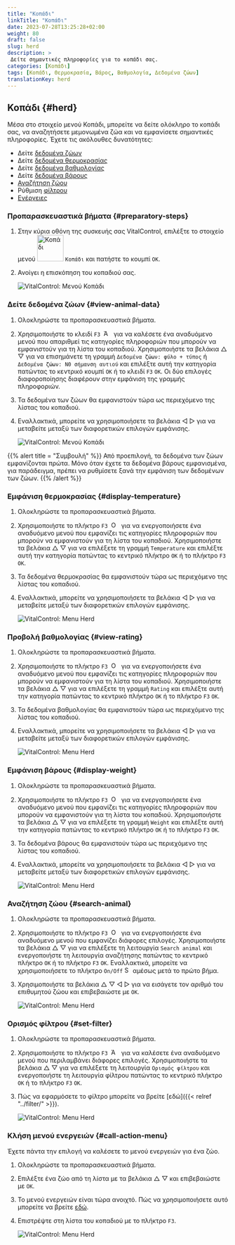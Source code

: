 ```yaml
---
title: "Κοπάδι"
linkTitle: "Κοπάδι"
date: 2023-07-28T13:25:28+02:00
weight: 80
draft: false
slug: herd
description: >
 Δείτε σημαντικές πληροφορίες για το κοπάδι σας.
categories: [Κοπάδι]
tags: [Κοπάδι, Θερμοκρασία, Βάρος, Βαθμολογία, Δεδομένα ζώων]
translationKey: herd
---
```

## Κοπάδι {#herd}

Μέσα στο στοιχείο μενού Κοπάδι, μπορείτε να δείτε ολόκληρο το κοπάδι σας, να αναζητήσετε μεμονωμένα ζώα και να εμφανίσετε σημαντικές πληροφορίες. Έχετε τις ακόλουθες δυνατότητες:

- Δείτε [δεδομένα ζώων](#view-animal-data)
- Δείτε [δεδομένα θερμοκρασίας](#display-temperature)
- Δείτε [δεδομένα βαθμολογίας](#view-rating)
- Δείτε [δεδομένα βάρους](#display-weight)
- [Αναζήτηση ζώου](#search-animal)
- Ρύθμιση [φίλτρου](#set-filter)
- [Ενέργειες](#call-action-menu)

### Προπαρασκευαστικά βήματα {#preparatory-steps}

1. Στην κύρια οθόνη της συσκευής σας VitalControl, επιλέξτε το στοιχείο μενού <img src="/icons/main/herd.svg" width="60" align="bottom" alt="Κοπάδι" /> `Κοπάδι` και πατήστε το κουμπί `OK`.

2. Ανοίγει η επισκόπηση του κοπαδιού σας.

    ![VitalControl: Μενού Κοπάδι](images/herde.png "Κοπάδι")

### Δείτε δεδομένα ζώων {#view-animal-data}

1. Ολοκληρώστε τα προπαρασκευαστικά βήματα.

2. Χρησιμοποιήστε το κλειδί `F3` &nbsp;<img src="/icons/footer/open-popup.svg" width="15" align="bottom" alt="Άνοιγμα αναδυόμενου παραθύρου" />&nbsp; για να καλέσετε ένα αναδυόμενο μενού που απαριθμεί τις κατηγορίες πληροφοριών που μπορούν να εμφανιστούν για τη λίστα του κοπαδιού. Χρησιμοποιήστε τα βελάκια △ ▽ για να επισημάνετε τη γραμμή `Δεδομένα ζώων: φύλο + τύπος` ή `Δεδομένα ζώων: N0 σήμανση αυτιού` και επιλέξτε αυτή την κατηγορία πατώντας το κεντρικό κουμπί `OK` ή το κλειδί `F3` `OK`. Οι δύο επιλογές διαφοροποίησης διαφέρουν στην εμφάνιση της γραμμής πληροφοριών.

3. Τα δεδομένα των ζώων θα εμφανιστούν τώρα ως περιεχόμενο της λίστας του κοπαδιού.

4. Εναλλακτικά, μπορείτε να χρησιμοποιήσετε τα βελάκια ◁ ▷ για να μεταβείτε μεταξύ των διαφορετικών επιλογών εμφάνισης.

    ![VitalControl: Μενού Κοπάδι](images/animaldata.png "Δείτε δεδομένα ζώων")

{{% alert title = "Συμβουλή" %}}
Από προεπιλογή, τα δεδομένα των ζώων εμφανίζονται πρώτα. Μόνο όταν έχετε τα δεδομένα βάρους εμφανισμένα, για παράδειγμα, πρέπει να ρυθμίσετε ξανά την εμφάνιση των δεδομένων των ζώων.
{{% /alert %}}

### Εμφάνιση θερμοκρασίας {#display-temperature}

1. Ολοκληρώστε τα προπαρασκευαστικά βήματα.

2. Χρησιμοποιήστε το πλήκτρο `F3` &nbsp;<img src="/icons/footer/open-popup.svg" width="15" align="bottom" alt="Open popup" />&nbsp; για να ενεργοποιήσετε ένα αναδυόμενο μενού που εμφανίζει τις κατηγορίες πληροφοριών που μπορούν να εμφανιστούν για τη λίστα του κοπαδιού. Χρησιμοποιήστε τα βελάκια △ ▽ για να επιλέξετε τη γραμμή `Temperature` και επιλέξτε αυτή την κατηγορία πατώντας το κεντρικό πλήκτρο `OK` ή το πλήκτρο `F3` `OK`.

3. Τα δεδομένα θερμοκρασίας θα εμφανιστούν τώρα ως περιεχόμενο της λίστας του κοπαδιού.

4. Εναλλακτικά, μπορείτε να χρησιμοποιήσετε τα βελάκια ◁ ▷ για να μεταβείτε μεταξύ των διαφορετικών επιλογών εμφάνισης.

    ![VitalControl: Menu Herd](images/temperature.png "Display temperature")

### Προβολή βαθμολογίας {#view-rating}

1. Ολοκληρώστε τα προπαρασκευαστικά βήματα.

2. Χρησιμοποιήστε το πλήκτρο `F3` &nbsp;<img src="/icons/footer/open-popup.svg" width="15" align="bottom" alt="Open popup" />&nbsp; για να ενεργοποιήσετε ένα αναδυόμενο μενού που εμφανίζει τις κατηγορίες πληροφοριών που μπορούν να εμφανιστούν για τη λίστα του κοπαδιού. Χρησιμοποιήστε τα βελάκια △ ▽ για να επιλέξετε τη γραμμή `Rating` και επιλέξτε αυτή την κατηγορία πατώντας το κεντρικό πλήκτρο `OK` ή το πλήκτρο `F3` `OK`.

3. Τα δεδομένα βαθμολογίας θα εμφανιστούν τώρα ως περιεχόμενο της λίστας του κοπαδιού.

4. Εναλλακτικά, μπορείτε να χρησιμοποιήσετε τα βελάκια ◁ ▷ για να μεταβείτε μεταξύ των διαφορετικών επιλογών εμφάνισης.

    ![VitalControl: Menu Herd](images/rating.png "View rating")

### Εμφάνιση βάρους {#display-weight}

1. Ολοκληρώστε τα προπαρασκευαστικά βήματα.

2. Χρησιμοποιήστε το πλήκτρο `F3` &nbsp;<img src="/icons/footer/open-popup.svg" width="15" align="bottom" alt="Open popup" />&nbsp; για να ενεργοποιήσετε ένα αναδυόμενο μενού που εμφανίζει τις κατηγορίες πληροφοριών που μπορούν να εμφανιστούν για τη λίστα του κοπαδιού. Χρησιμοποιήστε τα βελάκια △ ▽ για να επιλέξετε τη γραμμή `Weight` και επιλέξτε αυτή την κατηγορία πατώντας το κεντρικό πλήκτρο `OK` ή το πλήκτρο `F3` `OK`.

3. Τα δεδομένα βάρους θα εμφανιστούν τώρα ως περιεχόμενο της λίστας του κοπαδιού.

4. Εναλλακτικά, μπορείτε να χρησιμοποιήσετε τα βελάκια ◁ ▷ για να μεταβείτε μεταξύ των διαφορετικών επιλογών εμφάνισης.

    ![VitalControl: Menu Herd](images/weight.png "Display weight")

### Αναζήτηση ζώου {#search-animal}

1. Ολοκληρώστε τα προπαρασκευαστικά βήματα.

2. Χρησιμοποιήστε το πλήκτρο `F3` &nbsp;<img src="/icons/footer/open-popup.svg" width="15" align="bottom" alt="Open popup" />&nbsp; για να ενεργοποιήσετε ένα αναδυόμενο μενού που εμφανίζει διάφορες επιλογές. Χρησιμοποιήστε τα βελάκια △ ▽ για να επιλέξετε τη λειτουργία `Search animal` και ενεργοποιήστε τη λειτουργία αναζήτησης πατώντας το κεντρικό πλήκτρο `OK` ή το πλήκτρο `F3` `OK`. Εναλλακτικά, μπορείτε να χρησιμοποιήσετε το πλήκτρο `On/Off` <img src="/icons/footer/search.svg" width="15" align="bottom" alt="Search" /> αμέσως μετά το πρώτο βήμα.

3. Χρησιμοποιήστε τα βελάκια △ ▽ ◁ ▷ για να εισάγετε τον αριθμό του επιθυμητού ζώου και επιβεβαιώστε με `OK`.

    ![VitalControl: Menu Herd](images/search.png "Αναζήτηση ζώου")

### Ορισμός φίλτρου {#set-filter}

1. Ολοκληρώστε τα προπαρασκευαστικά βήματα.

2. Χρησιμοποιήστε το πλήκτρο `F3` &nbsp;<img src="/icons/footer/open-popup.svg" width="15" align="bottom" alt="Άνοιγμα αναδυόμενου μενού" />&nbsp; για να καλέσετε ένα αναδυόμενο μενού που περιλαμβάνει διάφορες επιλογές. Χρησιμοποιήστε τα βελάκια △ ▽ για να επιλέξετε τη λειτουργία `Ορισμός φίλτρου` και ενεργοποιήστε τη λειτουργία φίλτρου πατώντας το κεντρικό πλήκτρο `OK` ή το πλήκτρο `F3` `OK`.

3. Πώς να εφαρμόσετε το φίλτρο μπορείτε να βρείτε [εδώ]({{< relref "../filter/" >}}).

    ![VitalControl: Menu Herd](images/setfilter.png "Αναζήτηση ζώου")

### Κλήση μενού ενεργειών {#call-action-menu}

Έχετε πάντα την επιλογή να καλέσετε το μενού ενεργειών για ένα ζώο.

1. Ολοκληρώστε τα προπαρασκευαστικά βήματα.

2. Επιλέξτε ένα ζώο από τη λίστα με τα βελάκια △ ▽ και επιβεβαιώστε με `OK`.

3. Το μενού ενεργειών είναι τώρα ανοιχτό. Πώς να χρησιμοποιήσετε αυτό μπορείτε να βρείτε [εδώ](../actions).

4. Επιστρέψτε στη λίστα του κοπαδιού με το πλήκτρο `F3`.

    ![VitalControl: Menu Herd](images/action.png "Κλήση ενεργειών")
